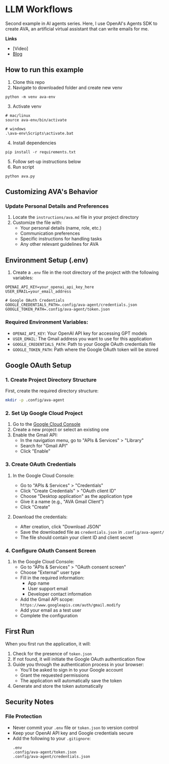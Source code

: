 # LLM Workflows
Second example in AI agents series. Here, I use OpenAI's Agents SDK to create AVA, an artificial virtual assistant that can write emails for me.

**Links**
- [Video]
- [Blog](https://shawhin.medium.com/llm-workflows-from-automation-to-ai-agents-a62f96a0f89a)

## How to run this example

1. Clone this repo
2. Navigate to downloaded folder and create new venv
```
python -m venv ava-env
```
3. Activate venv
```
# mac/linux
source ava-env/bin/activate

# windows
.\ava-env\Scripts\activate.bat
```
4. Install dependencies
```
pip install -r requirements.txt
```
5. Follow set-up instructions below
6. Run script
```
python ava.py
```

## Customizing AVA's Behavior

### Update Personal Details and Preferences
1. Locate the `instructions/ava.md` file in your project directory
2. Customize the file with:
   - Your personal details (name, role, etc.)
   - Communication preferences
   - Specific instructions for handling tasks
   - Any other relevant guidelines for AVA

## Environment Setup (.env)

1. Create a `.env` file in the root directory of the project with the following variables:

```env
OPENAI_API_KEY=your_openai_api_key_here
USER_EMAIL=your_email_address

# Google OAuth Credentials
GOOGLE_CREDENTIALS_PATH=.config/ava-agent/credentials.json
GOOGLE_TOKEN_PATH=.config/ava-agent/token.json
```

### Required Environment Variables:
- `OPENAI_API_KEY`: Your OpenAI API key for accessing GPT models
- `USER_EMAIL`: The Gmail address you want to use for this application
- `GOOGLE_CREDENTIALS_PATH`: Path to your Google OAuth credentials file
- `GOOGLE_TOKEN_PATH`: Path where the Google OAuth token will be stored

## Google OAuth Setup

### 1. Create Project Directory Structure

First, create the required directory structure:
```bash
mkdir -p .config/ava-agent
```

### 2. Set Up Google Cloud Project

1. Go to the [Google Cloud Console](https://console.cloud.google.com/)
2. Create a new project or select an existing one
3. Enable the Gmail API:
   - In the navigation menu, go to "APIs & Services" > "Library"
   - Search for "Gmail API"
   - Click "Enable"

### 3. Create OAuth Credentials

1. In the Google Cloud Console:
   - Go to "APIs & Services" > "Credentials"
   - Click "Create Credentials" > "OAuth client ID"
   - Choose "Desktop application" as the application type
   - Give it a name (e.g., "AVA Gmail Client")
   - Click "Create"

2. Download the credentials:
   - After creation, click "Download JSON"
   - Save the downloaded file as `credentials.json` in `.config/ava-agent/`
   - The file should contain your client ID and client secret

### 4. Configure OAuth Consent Screen

1. In the Google Cloud Console:
   - Go to "APIs & Services" > "OAuth consent screen"
   - Choose "External" user type
   - Fill in the required information:
     - App name
     - User support email
     - Developer contact information
   - Add the Gmail API scope: `https://www.googleapis.com/auth/gmail.modify`
   - Add your email as a test user
   - Complete the configuration

## First Run

When you first run the application, it will:
1. Check for the presence of `token.json`
2. If not found, it will initiate the Google OAuth authentication flow
3. Guide you through the authentication process in your browser:
   - You'll be asked to sign in to your Google account
   - Grant the requested permissions
   - The application will automatically save the token
4. Generate and store the token automatically

## Security Notes

### File Protection
- Never commit your `.env` file or `token.json` to version control
- Keep your OpenAI API key and Google credentials secure
- Add the following to your `.gitignore`:
  ```
  .env
  .config/ava-agent/token.json
  .config/ava-agent/credentials.json
  ``` 
